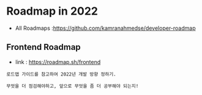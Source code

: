 # Roadmap in 2022

-   All Roadmaps :https://github.com/kamranahmedse/developer-roadmap

## Frontend Roadmap

-   link : https://roadmap.sh/frontend

```
로드맵 가이드를 참고하여 2022년 개발 방향 정하기.

무엇을 더 점검해야하고, 앞으로 무엇을 좀 더 공부해야 되는지!
```
